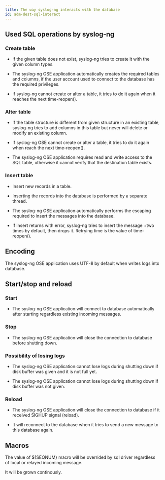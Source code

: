 ```yaml
---
title: The way syslog-ng interacts with the database
id: adm-dest-sql-interact
---
```


## Used SQL operations by syslog-ng

### Create table

- If the given table does not exist, syslog-ng tries to create it with
    the given column types.

- The syslog-ng OSE application automatically creates the required
    tables and columns, if the user account used to connect to the
    database has the required privileges.

- If syslog-ng cannot create or alter a table, it tries to do it again
    when it reaches the next time-reopen().

### Alter table

- If the table structure is different from given structure in an
    existing table, syslog-ng tries to add columns in this table but
    never will delete or modify an existing column.

- If syslog-ng OSE cannot create or alter a table, it tries to do it
    again when reach the next time-reopen().

- The syslog-ng OSE application requires read and write access to the
    SQL table, otherwise it cannot verify that the destination table
    exists.

### Insert table

- Insert new records in a table.

- Inserting the records into the database is performed by a separate
    thread.

- The syslog-ng OSE application automatically performs the escaping
    required to insert the messages into the database.

- If insert returns with error, syslog-ng tries to insert the message
    +two times by default, then drops it. Retrying time is the value of
    time-reopen().

## Encoding

The syslog-ng OSE application uses UTF-8 by default when writes logs
into database.

## Start/stop and reload

### Start

- The syslog-ng OSE application will connect to database automatically
    after starting regardless existing incoming messages.

### Stop

- The syslog-ng OSE application will close the connection to database
    before shutting down.

### Possibility of losing logs

- The syslog-ng OSE application cannot lose logs during shutting down
    if disk buffer was given and it is not full yet.

- The syslog-ng OSE application cannot lose logs during shutting down
    if disk buffer was not given.

### Reload

- The syslog-ng OSE application will close the connection to database
    if it received SIGHUP signal (reload).

- It will reconnect to the database when it tries to send a new
    message to this database again.

## Macros

The value of \${SEQNUM} macro will be overrided by sql driver regardless
of local or relayed incoming message.

It will be grown continously.
